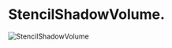﻿# StencilShadowVolume.
![StencilShadowVolume](https://github.com/bitzhuwei/CSharpGL/blob/master/Demos/StencilShadowVolume/StencilShadowVolume.png?raw=true)
